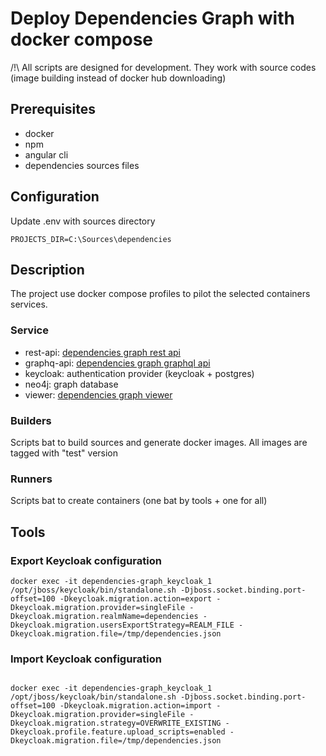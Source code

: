 # Deploy Dependencies Graph with docker compose

/!\ All scripts are designed for development. They work with source codes (image building instead of docker hub downloading)

## Prerequisites
- docker
- npm
- angular cli
- dependencies sources files 


## Configuration

Update .env with sources directory

```
PROJECTS_DIR=C:\Sources\dependencies
```

## Description

The project use docker compose profiles to pilot the selected containers services.

### Service
- rest-api: [dependencies graph rest api](https://github.com/xclemence/dependencies-graph-services)
- graphq-api: [dependencies graph graphql api](https://github.com/xclemence/dependencies-graph-graphql)
- keycloak: authentication provider (keycloak + postgres)
- neo4j: graph database
- viewer: [dependencies graph viewer](https://github.com/xclemence/dependencies-graph-viewer)

### Builders
Scripts bat to build sources and generate docker images. All images are tagged with "test" version

### Runners
Scripts bat to create containers (one bat by tools + one for all)

## Tools

### Export Keycloak configuration

```console
docker exec -it dependencies-graph_keycloak_1 /opt/jboss/keycloak/bin/standalone.sh -Djboss.socket.binding.port-offset=100 -Dkeycloak.migration.action=export -Dkeycloak.migration.provider=singleFile -Dkeycloak.migration.realmName=dependencies -Dkeycloak.migration.usersExportStrategy=REALM_FILE -Dkeycloak.migration.file=/tmp/dependencies.json
```

### Import Keycloak configuration

```console

docker exec -it dependencies-graph_keycloak_1 /opt/jboss/keycloak/bin/standalone.sh -Djboss.socket.binding.port-offset=100 -Dkeycloak.migration.action=import -Dkeycloak.migration.provider=singleFile -Dkeycloak.migration.strategy=OVERWRITE_EXISTING -Dkeycloak.profile.feature.upload_scripts=enabled -Dkeycloak.migration.file=/tmp/dependencies.json

```